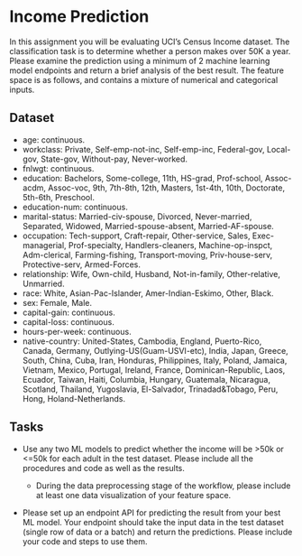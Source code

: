 # Income Prediction

In this assignment you will be evaluating UCI’s Census Income dataset. The classification task is to determine whether a person makes over 50K a year. Please examine the prediction using a minimum of 2 machine learning model endpoints and return a brief analysis of the best result. The feature space is as follows, and contains a mixture of numerical and categorical inputs. 

## Dataset 

- age: continuous.
- workclass: Private, Self-emp-not-inc, Self-emp-inc, Federal-gov, Local-gov, State-gov, Without-pay, Never-worked.
- fnlwgt: continuous.
- education: Bachelors, Some-college, 11th, HS-grad, Prof-school, Assoc-acdm, Assoc-voc, 9th, 7th-8th, 12th, Masters, 1st-4th, 10th, Doctorate, 5th-6th, Preschool.
- education-num: continuous.
- marital-status: Married-civ-spouse, Divorced, Never-married, Separated, Widowed, Married-spouse-absent, Married-AF-spouse.
- occupation: Tech-support, Craft-repair, Other-service, Sales, Exec-managerial, Prof-specialty, Handlers-cleaners, Machine-op-inspct, Adm-clerical, Farming-fishing, Transport-moving, Priv-house-serv, Protective-serv, Armed-Forces.
- relationship: Wife, Own-child, Husband, Not-in-family, Other-relative, Unmarried.
- race: White, Asian-Pac-Islander, Amer-Indian-Eskimo, Other, Black.
- sex: Female, Male.
- capital-gain: continuous.
- capital-loss: continuous.
- hours-per-week: continuous.
- native-country: United-States, Cambodia, England, Puerto-Rico, Canada, Germany, Outlying-US(Guam-USVI-etc), India, Japan, Greece, South, China, Cuba, Iran, Honduras, Philippines, Italy, Poland, Jamaica, Vietnam, Mexico, Portugal, Ireland, France, Dominican-Republic, Laos, Ecuador, Taiwan, Haiti, Columbia, Hungary, Guatemala, Nicaragua, Scotland, Thailand, Yugoslavia, El-Salvador, Trinadad&Tobago, Peru, Hong, Holand-Netherlands.

## Tasks
- Use any two ML models to predict whether the income will be >50k or <=50k for each adult in the test dataset. Please include all the procedures and code as well as the results.
  - During the data preprocessing stage of the workflow, please include at least one data visualization of your feature space. 

- Please set up an endpoint API for predicting the result from your best ML model. Your endpoint should take the input data in the test dataset (single row of data or a batch) and return the predictions. Please include your code and steps to use them.


